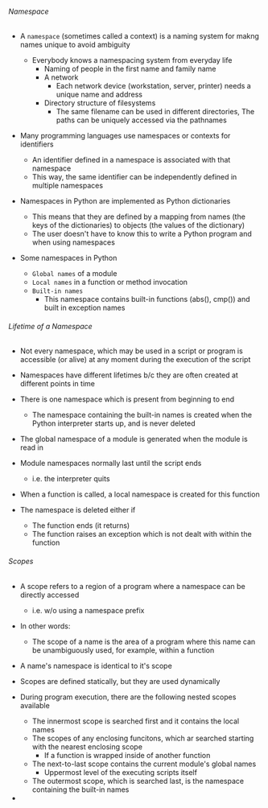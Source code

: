 ###### Namespace

- A `namespace` (sometimes called a context) is a naming system for makng names unique to avoid ambiguity
    * Everybody knows a namespacing system from everyday life
        * Naming of people in the first name and family name
        * A network
            * Each network device (workstation, server, printer) needs a unique name and address
        * Directory structure of filesystems
            * The same filename can be used in different directories, The paths can be uniquely accessed via the pathnames
- Many programming languages use namespaces or contexts for identifiers
    * An identifier defined in a namespace is associated with that namespace
    * This way, the same identifier can be independently defined in multiple namespaces


- Namespaces in Python are implemented as Python dictionaries
    * This means that they are defined by a mapping from names (the keys of the dictionaries) to objects (the values of the dictionary)
    * The user doesn't have to know this to write a Python program and when using namespaces


- Some namespaces in Python
    * `Global names` of a module
    * `Local names` in a function or method invocation
    * `Built-in names`
        * This namespace contains built-in functions (abs(), cmp()) and built in exception names


###### Lifetime of a Namespace

- Not every namespace, which may be used in a script or program is accessible (or alive) at any moment during the execution of the script
- Namespaces have different lifetimes b/c they are often created at different points in time

- There is one namespace which is present from beginning to end
    * The namespace containing the built-in names is created when the Python interpreter starts up, and is never deleted

- The global namespace of a module is generated when the module is read in
- Module namespaces normally last until the script ends
    * i.e. the interpreter quits

- When a function is called, a local namespace is created for this function
- The namespace is deleted either if 
    * The function ends (it returns)
    * The function raises an exception which is not dealt with within the function

###### Scopes

- A scope refers to a region of a program where a namespace can be directly accessed
    * i.e. w/o using a namespace prefix
- In other words:
    * The scope of a name is the area of a program where this name can be unambiguously used, for example, within a function
- A name's namespace is identical to it's scope
- Scopes are defined statically, but they are used dynamically

- During program execution, there are the following nested scopes available
    * The innermost scope is searched first and it contains the local names
    * The scopes of any enclosing funcitons, which ar searched starting with the nearest enclosing scope
        * If a function is wrapped inside of another function
    * The next-to-last scope contains the current module's global names
        * Uppermost level of the executing scripts itself
    * The outermost scope, which is searched last, is the namespace containing the built-in names


- 
